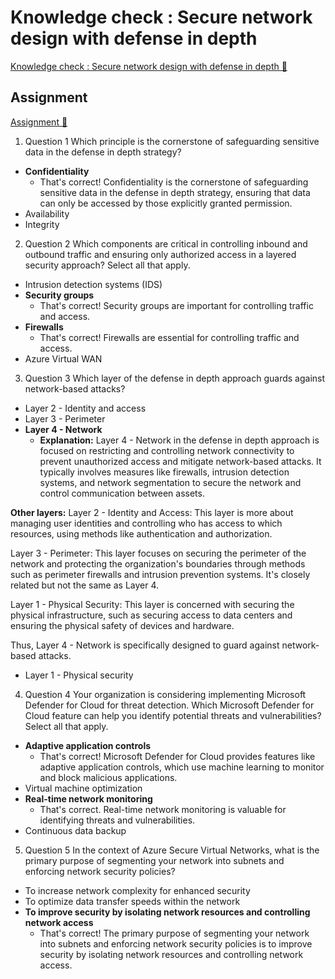 # Knowledge check : Secure network design with defense in depth

[Knowledge check : Secure network design with defense in depth 🔗](https://www.coursera.org/learn/advanced-cybersecurity-concepts-and-capstone-project/assignment-submission/C2sR0/knowledge-check-secure-network-design-with-defense-in-depth)

## Assignment

[Assignment 🔗](https://www.coursera.org/learn/advanced-cybersecurity-concepts-and-capstone-project/assignment-submission/C2sR0/knowledge-check-secure-network-design-with-defense-in-depth/attempt)

1.  Question 1
    Which principle is the cornerstone of safeguarding sensitive data in the defense in depth strategy?

- **Confidentiality**
  - That's correct! Confidentiality is the cornerstone of safeguarding sensitive data in the defense in depth strategy, ensuring that data can only be accessed by those explicitly granted permission.
- Availability
- Integrity

2. Question 2
   Which components are critical in controlling inbound and outbound traffic and ensuring only authorized access in a layered security approach? Select all that apply.

- Intrusion detection systems (IDS)
- **Security groups**
  - That's correct! Security groups are important for controlling traffic and access.
- **Firewalls**
  - That's correct! Firewalls are essential for controlling traffic and access.
- Azure Virtual WAN

3. Question 3
   Which layer of the defense in depth approach guards against network-based attacks?

- Layer 2 - Identity and access
- Layer 3 - Perimeter
- **Layer 4 - Network**
  - **Explanation:**
    Layer 4 - Network in the defense in depth approach is focused on restricting and controlling network connectivity to prevent unauthorized access and mitigate network-based attacks. It typically involves measures like firewalls, intrusion detection systems, and network segmentation to secure the network and control communication between assets.

**Other layers:**
Layer 2 - Identity and Access: This layer is more about managing user identities and controlling who has access to which resources, using methods like authentication and authorization.

Layer 3 - Perimeter: This layer focuses on securing the perimeter of the network and protecting the organization's boundaries through methods such as perimeter firewalls and intrusion prevention systems. It's closely related but not the same as Layer 4.

Layer 1 - Physical Security: This layer is concerned with securing the physical infrastructure, such as securing access to data centers and ensuring the physical safety of devices and hardware.

Thus, Layer 4 - Network is specifically designed to guard against network-based attacks.

- Layer 1 - Physical security

4. Question 4
   Your organization is considering implementing Microsoft Defender for Cloud for threat detection. Which Microsoft Defender for Cloud feature can help you identify potential threats and vulnerabilities? Select all that apply.

- **Adaptive application controls**
  - That's correct! Microsoft Defender for Cloud provides features like adaptive application controls, which use machine learning to monitor and block malicious applications.
- Virtual machine optimization
- **Real-time network monitoring**
  - That's correct. Real-time network monitoring is valuable for identifying threats and vulnerabilities.
- Continuous data backup

5. Question 5
   In the context of Azure Secure Virtual Networks, what is the primary purpose of segmenting your network into subnets and enforcing network security policies?

- To increase network complexity for enhanced security
- To optimize data transfer speeds within the network
- **To improve security by isolating network resources and controlling network access**
  - That's correct! The primary purpose of segmenting your network into subnets and enforcing network security policies is to improve security by isolating network resources and controlling network access.
